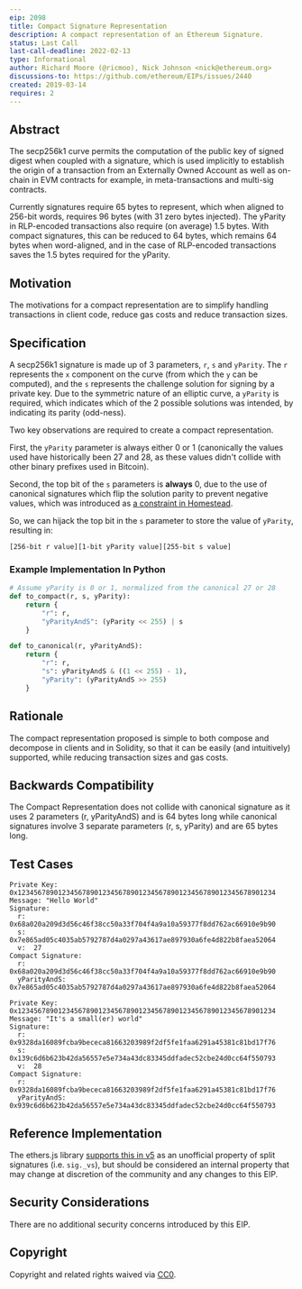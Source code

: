 ```yaml
---
eip: 2098
title: Compact Signature Representation
description: A compact representation of an Ethereum Signature.
status: Last Call
last-call-deadline: 2022-02-13
type: Informational
author: Richard Moore (@ricmoo), Nick Johnson <nick@ethereum.org>
discussions-to: https://github.com/ethereum/EIPs/issues/2440
created: 2019-03-14
requires: 2
---
```



## Abstract

The secp256k1 curve permits the computation of the public key of signed
digest when coupled with a signature, which is used implicitly to
establish the origin of a transaction from an Externally Owned Account
as well as on-chain in EVM contracts for example, in meta-transactions and
multi-sig contracts.

Currently signatures require 65 bytes to represent, which when aligned
to 256-bit words, requires 96 bytes (with 31 zero bytes injected). The
yParity in RLP-encoded transactions also require (on average) 1.5 bytes.
With compact signatures, this can be reduced to 64 bytes, which remains 64
bytes when word-aligned, and in the case of RLP-encoded transactions
saves the 1.5 bytes required for the yParity.

## Motivation

The motivations for a compact representation are to simplify handling
transactions in client code, reduce gas costs and reduce transaction sizes.


## Specification

A secp256k1 signature is made up of 3 parameters, `r`, `s` and `yParity`.
The `r` represents the `x` component on the curve (from which the `y` can be
computed), and the `s` represents the challenge solution for signing by a
private key. Due to the symmetric nature of an elliptic curve, a `yParity`
is required, which indicates which of the 2 possible solutions was intended,
by indicating its parity (odd-ness).

Two key observations are required to create a compact representation.

First, the `yParity` parameter is always either 0 or 1 (canonically the values
used have historically been 27 and 28, as these values didn't collide with other
binary prefixes used in Bitcoin).

Second, the top bit of the `s` parameters is **always** 0, due to the use of
canonical signatures which flip the solution parity to prevent negative values,
which was introduced as [a constraint in Homestead](./eip-2.md).

So, we can hijack the top bit in the `s` parameter to store the value of
`yParity`, resulting in:

```
[256-bit r value][1-bit yParity value][255-bit s value]
```


### Example Implementation In Python

```python
# Assume yParity is 0 or 1, normalized from the canonical 27 or 28
def to_compact(r, s, yParity):
    return {
        "r": r,
        "yParityAndS": (yParity << 255) | s
    }

def to_canonical(r, yParityAndS):
    return {
        "r": r,
        "s": yParityAndS & ((1 << 255) - 1),
        "yParity": (yParityAndS >> 255)
    }
```


## Rationale

The compact representation proposed is simple to both compose and decompose
in clients and in Solidity, so that it can be easily (and intuitively) supported,
while reducing transaction sizes and gas costs.


## Backwards Compatibility

The Compact Representation does not collide with canonical signature as
it uses 2 parameters (r, yParityAndS) and is 64 bytes long while canonical
signatures involve 3 separate parameters (r, s, yParity) and are 65 bytes long.


## Test Cases

```
Private Key: 0x1234567890123456789012345678901234567890123456789012345678901234
Message: "Hello World"
Signature:
  r:  0x68a020a209d3d56c46f38cc50a33f704f4a9a10a59377f8dd762ac66910e9b90
  s:  0x7e865ad05c4035ab5792787d4a0297a43617ae897930a6fe4d822b8faea52064
  v:  27
Compact Signature:
  r:           0x68a020a209d3d56c46f38cc50a33f704f4a9a10a59377f8dd762ac66910e9b90
  yParityAndS: 0x7e865ad05c4035ab5792787d4a0297a43617ae897930a6fe4d822b8faea52064
```

```
Private Key: 0x1234567890123456789012345678901234567890123456789012345678901234
Message: "It's a small(er) world"
Signature:
  r:  0x9328da16089fcba9bececa81663203989f2df5fe1faa6291a45381c81bd17f76
  s:  0x139c6d6b623b42da56557e5e734a43dc83345ddfadec52cbe24d0cc64f550793
  v:  28
Compact Signature:
  r:           0x9328da16089fcba9bececa81663203989f2df5fe1faa6291a45381c81bd17f76
  yParityAndS: 0x939c6d6b623b42da56557e5e734a43dc83345ddfadec52cbe24d0cc64f550793  
```


## Reference Implementation

The ethers.js library [supports this in v5](https://github.com/ethers-io/ethers.js/blob/ethers-v5-beta/packages/bytes/src.ts/index.ts#L323)
as an unofficial property of split signatures (i.e. `sig._vs`), but should be
considered an internal property that may change at discretion of the community
and any changes to this EIP.


## Security Considerations 

There are no additional security concerns introduced by this EIP.


## Copyright

Copyright and related rights waived via [CC0](https://creativecommons.org/publicdomain/zero/1.0/).

